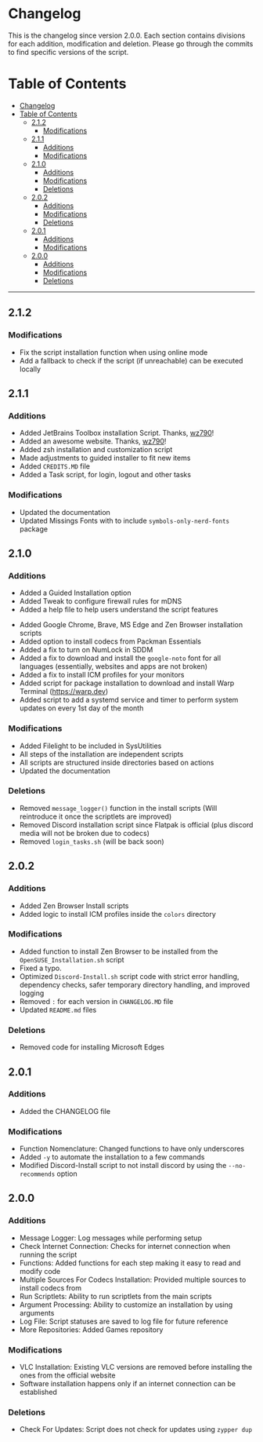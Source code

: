 # Changelog

This is the changelog since version 2.0.0. Each section contains divisions for each addition, modification and deletion. Please go through the commits to find specific versions of the script.

# Table of Contents
- [Changelog](#changelog)
- [Table of Contents](#table-of-contents)
  - [2.1.2](#212)
    - [Modifications](#modifications)
  - [2.1.1](#211)
    - [Additions](#additions)
    - [Modifications](#modifications-1)
  - [2.1.0](#210)
    - [Additions](#additions-1)
    - [Modifications](#modifications-2)
    - [Deletions](#deletions)
  - [2.0.2](#202)
    - [Additions](#additions-2)
    - [Modifications](#modifications-3)
    - [Deletions](#deletions-1)
  - [2.0.1](#201)
    - [Additions](#additions-3)
    - [Modifications](#modifications-4)
  - [2.0.0](#200)
    - [Additions](#additions-4)
    - [Modifications](#modifications-5)
    - [Deletions](#deletions-2)

---

## 2.1.2

### Modifications

+ Fix the script installation function when using online mode
+ Add a fallback to check if the script (if unreachable) can be executed locally 

## 2.1.1

### Additions

+ Added JetBrains Toolbox installation Script. Thanks, [wz790](https://github.com/wz790)!
+ Added an awesome website. Thanks, [wz790](https://github.com/wz790)!
+ Added zsh installation and customization script
+ Made adjustments to guided installer to fit new items
+ Added `CREDITS.MD` file
+ Added a Task script, for login, logout and other tasks

### Modifications

* Updated the documentation
* Updated Missings Fonts with to include `symbols-only-nerd-fonts` package

## 2.1.0

### Additions

* Added a Guided Installation option
* Added Tweak to configure firewall rules for mDNS
* Added a help file to help users understand the script features
+ Added Google Chrome, Brave, MS Edge and Zen Browser installation scripts
+ Added option to install codecs from Packman Essentials
+ Added a fix to turn on NumLock in SDDM
+ Added a fix to download and install the `google-noto` font for all languages (essentially, websites and apps are not broken)
+ Added a fix to install ICM profiles for your monitors
+ Added script for package installation to download and install Warp Terminal (https://warp.dev)
+ Added script to add a systemd service and timer to perform system updates on every 1st day of the month

### Modifications

* Added Filelight to be included in SysUtilities
* All steps of the installation are independent scripts
* All scripts are structured inside directories based on actions
* Updated the documentation

### Deletions

- Removed `message_logger()` function in the install scripts (Will reintroduce it once the scriptlets are improved)
- Removed Discord installation script since Flatpak is official (plus discord media will not be broken due to codecs)
- Removed `login_tasks.sh` (will be back soon)

## 2.0.2

### Additions

+ Added Zen Browser Install scripts
+ Added logic to install ICM profiles inside the `colors` directory

### Modifications

* Added function to install Zen Browser to be installed from the `OpenSUSE_Installation.sh` script
* Fixed a typo.
* Optimized `Discord-Install.sh` script code with strict error handling, dependency checks, safer temporary directory handling, and improved logging
* Removed `:` for each version in `CHANGELOG.MD` file
* Updated `README.md` files

### Deletions

- Removed code for installing Microsoft Edges


## 2.0.1

### Additions

+ Added the CHANGELOG file

### Modifications

* Function Nomenclature: Changed functions to have only underscores
* Added `-y` to automate the installation to a few commands
* Modified Discord-Install script to not install discord by using the `--no-recommends` option

## 2.0.0

### Additions

+ Message Logger: Log messages while performing setup
+ Check Internet Connection: Checks for internet connection when running the script
+ Functions: Added functions for each step making it easy to read and modify code
+ Multiple Sources For Codecs Installation: Provided multiple sources to install codecs from
+ Run Scriptlets: Ability to run scriptlets from the main scripts
+ Argument Processing: Ability to customize an installation by using arguments
+ Log File: Script statuses are saved to log file for future reference
+ More Repositories: Added Games repository

### Modifications

* VLC Installation: Existing VLC versions are removed before installing the ones from the official website
* Software installation happens only if an internet connection can be established

### Deletions

- Check For Updates: Script does not check for updates using `zypper dup`
